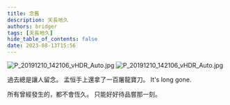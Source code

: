 ```yaml
---
title: 念舊
description: 天長地久
authors: bridger
tags: [天長地久]
hide_table_of_contents: false
date: 2023-08-13T15:56
---
```



![P_20191210_142106_vHDR_Auto.jpg](https://e.brid.cf/i/2023/08/13/pqjxxw-2.webp)
![P_20191210_142106_vHDR_Auto.jpg](https://e.brid.cf/i/2023/08/13/pql488-2.webp)

<!-- truncate -->

過去總是讓人留念。
孟恒手上還拿了一百屠龍寶刀。
It's long gone.

所有曾經發生的，都不會恆久。
只能好好待品嘗那一刻。